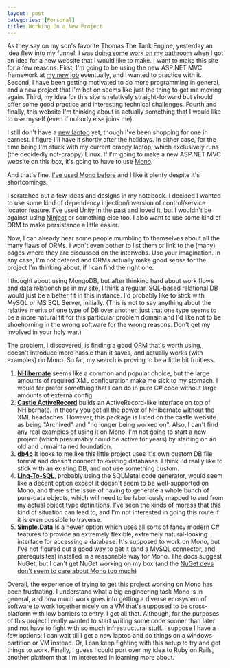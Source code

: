 ```yaml
---
layout: post
categories: [Personal]
title: Working On a New Project
---
```


As they say on my son's favorite Thomas The Tank Engine, yesterday an idea flew
into my funnel. I was [doing some work on my bathroom](http://accidentallycooking.wordpress.com/2012/12/08/shower-problems/)
when I got an idea for a new website that I would like to make. I want to make
this site for a few reasons: First, I'm going to be using the new ASP.NET MVC
framework at [my new job](/2012/11/20/new_job.html) eventually, and I wanted to
practice with it. Second, I have been getting motivated to do more programming
in general, and a new project that I'm hot on seems like just the thing to get
me moving again. Third, my idea for this site is relatively straight-forward
but should offer some good practice and interesting technical challenges. Fourth
and finally, this website I'm thinking about is actually something that I would
like to use myself (even if nobody else joins me).

I still don't have a [new laptop](/2012/09/14/sept_status_update.html) yet,
though I've been shopping for one in earnest. I figure I'll have it shortly
after the holidays. In either case, for the time being I'm stuck with my current
crappy laptop, which exclusively runs (the decidedly not-crappy) Linux. If I'm
going to make a new ASP.NET MVC website on this box, it's going to have to use
[Mono](http://www.mono-project.com/Main_Page).

And that's fine. [I've used Mono before](/2010/11/03/blogger2jekyll.html) and I
like it plenty despite it's shortcomings.

I scratched out a few ideas and designs in my notebook. I decided I wanted to
use some kind of dependency injection/inversion of control/service locator
feature. I've used [Unity](http://unity.codeplex.com/) in the past and loved it,
but I wouldn't be against using [Ninject]() or something else too. I also want
to use some kind of ORM to make persistance a little easier.

Now, I can already hear some people mumbling to themselves about all the many
flaws of ORMs. I won't even bother to list them or link to the (many) pages
where they are discussed on the interwebs. Use your imagination. In any case,
I'm not detered and ORMs actually make good sense for the project I'm thinking
about, if I can find the right one.

I thought about using MongoDB, but after thinking hard about work flows and data
relationships in my site, I think a regular, SQL-based relational DB would just
be a better fit in this instance. I'd probably like to stick with MySQL or MS
SQL Server, initially. (This is not to say anything about the relative merits of
one type of DB over another, just that one type seems to be a more natural fit
for this particular problem domain and I'd like not to be shoehorning in the
wrong software for the wrong reasons. Don't get my involved in your holy war.)

The problem, I discovered, is finding a good ORM that's worth using, doesn't
introduce more hassle than it saves, and actually works (with examples) on Mono.
So far, my search is proving to be a little bit fruitless.

1. **[NHibernate](http://nhforge.org/)** seems like a common and popular choice,
   but the large amounts of required XML configuration make me sick to my
   stomach. I would far prefer something that I can do in pure C# code without
   large amounts of externa config.
2. **[Castle ActiveRecord](http://www.castleproject.org/projects/activerecord/)**
   builds an ActiveRecord-like interface on top of NHibernate. In theory you get
   all the power of NHibernate without the XML headaches. However, this package
   is listed on the castle website as being "Archived" and "no longer being
   worked on". Also, I can't find any real examples of using it on Mono. I'm
   not going to start a new project (which presumably could be active for years)
   by starting on an old and unmaintained foundation.
3. **[db4o](http://www.db4o.com/)** It looks to me like this little project uses
   it's own custom DB file format and doesn't connect to existing databases. I
   think I'd really like to stick with an existing DB, and not use something
   custom.
4. **[Linq-To-SQL](http://msdn.microsoft.com/en-us/library/bb425822.aspx)**,
   probably using the SQLMetal code generator, would seem like a decent option
   except it doesn't seem to be well-supported on Mono, and there's the issue of
   having to generate a whole bunch of pure-data objects, which will need to be
   laboriously mapped to and from my actual object type definitions. I've seen
   the kinds of morass that this kind of situation can lead to, and I'm not
   interested in going this route if it is even possible to traverse.
5. **[Simple.Data](https://github.com/markrendle/Simple.Data)** Is a newer
   option which uses all sorts of fancy modern C# features to provide an
   extremely flexible, extremely natural-looking interface for accessing a
   database. It's supposed to work on Mono, but I've not figured out a good way
   to get it (and a MySQL connector, and prerequisites) installed in a
   reasonable way for Mono. The docs suggest NuGet, but I can't get NuGet
   working on my box (and the [NuGet devs don't seem to care about Mono too
   much](http://nuget.codeplex.com/workitem/1271))

Overall, the experience of trying to get this project working on Mono has been
frustrating. I understand what a big engineering task Mono is in general, and
how much work goes into getting a diverse ecosystem of software to work together
nicely on a VM that's supposed to be cross-platform with low barriers to entry.
I get all that. Although, for the purposes of this project I really wanted to
start writing some code sooner than later and not have to fight with so much
infrastructural stuff. I suppose I have a few options: I can wait till I get a
new laptop and do things on a windows partition or VM instead. Or, I can keep
fighting with this setup to try and get things to work. Finally, I guess I could
port over my idea to Ruby on Rails, another platfrom that I'm interested in
learning more about.
